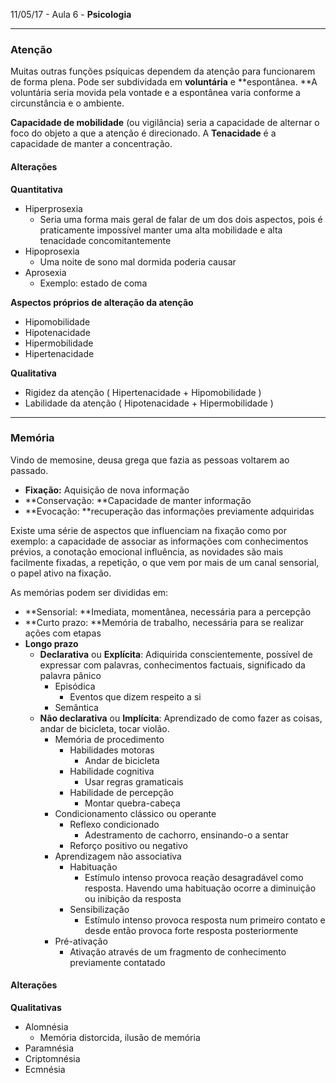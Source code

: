 11/05/17 - Aula 6 - **Psicologia**

---

### Atenção

Muitas outras funções psíquicas dependem da atenção para funcionarem de forma plena. Pode ser subdividada em **voluntária** e **espontânea. **A voluntária seria movida pela vontade e a espontânea varia conforme a circunstância e o ambiente.

**Capacidade de mobilidade** \(ou vigilância\) seria a capacidade de alternar o foco do objeto a que a atenção é direcionado. A **Tenacidade** é a capacidade de manter a concentração.

#### Alterações

**Quantitativa**

* Hiperprosexia
  * Seria uma forma mais geral de falar de um dos dois aspectos, pois é praticamente impossível manter uma alta mobilidade e alta tenacidade concomitantemente
* Hipoprosexia
  * Uma noite de sono mal dormida poderia causar
* Aprosexia
  * Exemplo: estado de coma

**Aspectos próprios de alteração da atenção**

* Hipomobilidade
* Hipotenacidade
* Hipermobilidade
* Hipertenacidade

**Qualitativa**

* Rigidez da atenção \( Hipertenacidade + Hipomobilidade \)
* Labilidade da atenção \( Hipotenacidade + Hipermobilidade \)

---

### Memória

Vindo de memosine, deusa grega que fazia as pessoas voltarem ao passado.

* **Fixação:** Aquisição de nova informação
* **Conservação: **Capacidade de manter informação
* **Evocação: **recuperação das informações previamente adquiridas

Existe uma série de aspectos que influenciam na fixação como por exemplo: a capacidade de associar as informações com conhecimentos prévios, a conotação emocional influência, as novidades são mais facilmente fixadas, a repetição, o que vem por mais de um canal sensorial, o papel ativo na fixação.

As memórias podem ser divididas em:

* **Sensorial: **Imediata, momentânea, necessária para a percepção
* **Curto prazo: **Memória de trabalho, necessária para se realizar ações com etapas
* **Longo prazo**
  * **Declarativa** ou **Explícita**: Adiquirida conscientemente, possível de expressar com palavras, conhecimentos factuais, significado da palavra pânico
    * Episódica
      * Eventos que dizem respeito a si
    * Semântica
  * **Não declarativa** ou **Implícita**: Aprendizado de como fazer as coisas, andar de bicicleta, tocar violão.
    * Memória de procedimento
      * Habilidades motoras
        * Andar de bicicleta 
      * Habilidade cognitiva
        * Usar regras gramaticais
      * Habilidade de percepção
        * Montar quebra-cabeça
    * Condicionamento clássico ou operante
      * Reflexo condicionado
        * Adestramento de cachorro, ensinando-o a sentar
      * Reforço positivo ou negativo
    * Aprendizagem não associativa
      * Habituação
        * Estímulo intenso provoca reação desagradável como resposta. Havendo uma habituação ocorre a diminuição ou inibição da resposta 
      * Sensibilização
        * Estímulo intenso provoca resposta num primeiro contato e desde então provoca forte resposta posteriormente
    * Pré-ativação
      * Ativação através de um fragmento de conhecimento previamente contatado 



#### Alterações

**Qualitativas**

* Alomnésia
  * Memória distorcida, ilusão de memória
* Paramnésia
* Criptomnésia
* Ecmnésia



